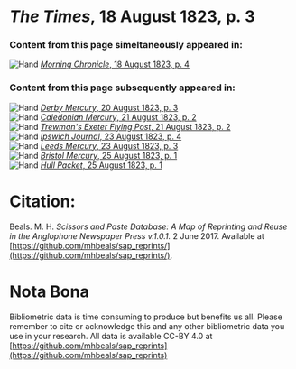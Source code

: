 # *The Times*, 18 August 1823, p. 3  
  
### Content from this page simeltaneously appeared in:  
![Hand](http://scissorsandpaste.net/wp-content/uploads/2017/06/smallhandpointer.png) [*Morning Chronicle*, 18 August 1823, p. 4](https://mhbeals.github.io/sap_html/Morning-Chronicle/Morning-Chronicle-18-August-1823-p-4)  
  
### Content from this page subsequently appeared in:  
![Hand](http://scissorsandpaste.net/wp-content/uploads/2017/06/smallhandpointer.png) [*Derby Mercury*, 20 August 1823, p. 3](https://mhbeals.github.io/sap_html/Derby-Mercury/Derby-Mercury-20-August-1823-p-3)  
![Hand](http://scissorsandpaste.net/wp-content/uploads/2017/06/smallhandpointer.png) [*Caledonian Mercury*, 21 August 1823, p. 2](https://mhbeals.github.io/sap_html/Caledonian-Mercury/Caledonian-Mercury-21-August-1823-p-2)  
![Hand](http://scissorsandpaste.net/wp-content/uploads/2017/06/smallhandpointer.png) [*Trewman's Exeter Flying Post*, 21 August 1823, p. 2](https://mhbeals.github.io/sap_html/Trewman's-Exeter-Flying-Post/Trewman's-Exeter-Flying-Post-21-August-1823-p-2)  
![Hand](http://scissorsandpaste.net/wp-content/uploads/2017/06/smallhandpointer.png) [*Ipswich Journal*, 23 August 1823, p. 4](https://mhbeals.github.io/sap_html/Ipswich-Journal/Ipswich-Journal-23-August-1823-p-4)  
![Hand](http://scissorsandpaste.net/wp-content/uploads/2017/06/smallhandpointer.png) [*Leeds Mercury*, 23 August 1823, p. 3](https://mhbeals.github.io/sap_html/Leeds-Mercury/Leeds-Mercury-23-August-1823-p-3)  
![Hand](http://scissorsandpaste.net/wp-content/uploads/2017/06/smallhandpointer.png) [*Bristol Mercury*, 25 August 1823, p. 1](https://mhbeals.github.io/sap_html/Bristol-Mercury/Bristol-Mercury-25-August-1823-p-1)  
![Hand](http://scissorsandpaste.net/wp-content/uploads/2017/06/smallhandpointer.png) [*Hull Packet*, 25 August 1823, p. 1](https://mhbeals.github.io/sap_html/Hull-Packet/Hull-Packet-25-August-1823-p-1)  


# Citation: 

Beals. M. H. *Scissors and Paste Database: A Map of Reprinting and Reuse in the Anglophone Newspaper Press v.1.0.1.* 2 June 2017. Available at [https://github.com/mhbeals/sap_reprints/](https://github.com/mhbeals/sap_reprints/). 

# Nota Bona

Bibliometric data is time consuming to produce but benefits us all. Please remember to cite or acknowledge this and any other bibliometric data you use in your research. All data is available CC-BY 4.0 at [https://github.com/mhbeals/sap_reprints](https://github.com/mhbeals/sap_reprints)